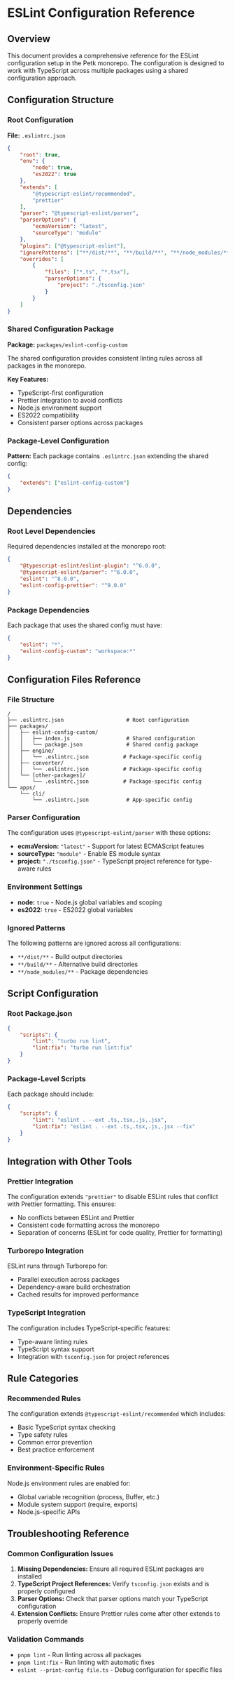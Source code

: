 # ESLint Configuration Reference

## Overview

This document provides a comprehensive reference for the ESLint configuration setup in the Petk monorepo. The configuration is designed to work with TypeScript across multiple packages using a shared configuration approach.

## Configuration Structure

### Root Configuration

**File:** `.eslintrc.json`

```json
{
    "root": true,
    "env": {
        "node": true,
        "es2022": true
    },
    "extends": [
        "@typescript-eslint/recommended",
        "prettier"
    ],
    "parser": "@typescript-eslint/parser",
    "parserOptions": {
        "ecmaVersion": "latest",
        "sourceType": "module"
    },
    "plugins": ["@typescript-eslint"],
    "ignorePatterns": ["**/dist/**", "**/build/**", "**/node_modules/**"],
    "overrides": [
        {
            "files": ["*.ts", "*.tsx"],
            "parserOptions": {
                "project": "./tsconfig.json"
            }
        }
    ]
}
```

### Shared Configuration Package

**Package:** `packages/eslint-config-custom`

The shared configuration provides consistent linting rules across all packages in the monorepo.

**Key Features:**
- TypeScript-first configuration
- Prettier integration to avoid conflicts
- Node.js environment support
- ES2022 compatibility
- Consistent parser options across packages

### Package-Level Configuration

**Pattern:** Each package contains `.eslintrc.json` extending the shared config:

```json
{
    "extends": ["eslint-config-custom"]
}
```

## Dependencies

### Root Level Dependencies

Required dependencies installed at the monorepo root:

```json
{
    "@typescript-eslint/eslint-plugin": "^6.0.0",
    "@typescript-eslint/parser": "^6.0.0",
    "eslint": "^8.0.0",
    "eslint-config-prettier": "^9.0.0"
}
```

### Package Dependencies

Each package that uses the shared config must have:

```json
{
    "eslint": "*",
    "eslint-config-custom": "workspace:*"
}
```

## Configuration Files Reference

### File Structure

```
/
├── .eslintrc.json                    # Root configuration
├── packages/
│   ├── eslint-config-custom/
│   │   ├── index.js                  # Shared configuration
│   │   └── package.json              # Shared config package
│   ├── engine/
│   │   └── .eslintrc.json           # Package-specific config
│   ├── converter/
│   │   └── .eslintrc.json           # Package-specific config
│   └── [other-packages]/
│       └── .eslintrc.json           # Package-specific config
└── apps/
    └── cli/
        └── .eslintrc.json            # App-specific config
```

### Parser Configuration

The configuration uses `@typescript-eslint/parser` with these options:

- **ecmaVersion:** `"latest"` - Support for latest ECMAScript features
- **sourceType:** `"module"` - Enable ES module syntax
- **project:** `"./tsconfig.json"` - TypeScript project reference for type-aware rules

### Environment Settings

- **node:** `true` - Node.js global variables and scoping
- **es2022:** `true` - ES2022 global variables

### Ignored Patterns

The following patterns are ignored across all configurations:

- `**/dist/**` - Build output directories
- `**/build/**` - Alternative build directories  
- `**/node_modules/**` - Package dependencies

## Script Configuration

### Root Package.json

```json
{
    "scripts": {
        "lint": "turbo run lint",
        "lint:fix": "turbo run lint:fix"
    }
}
```

### Package-Level Scripts

Each package should include:

```json
{
    "scripts": {
        "lint": "eslint . --ext .ts,.tsx,.js,.jsx",
        "lint:fix": "eslint . --ext .ts,.tsx,.js,.jsx --fix"
    }
}
```

## Integration with Other Tools

### Prettier Integration

The configuration extends `"prettier"` to disable ESLint rules that conflict with Prettier formatting. This ensures:

- No conflicts between ESLint and Prettier
- Consistent code formatting across the monorepo
- Separation of concerns (ESLint for code quality, Prettier for formatting)

### Turborepo Integration

ESLint runs through Turborepo for:

- Parallel execution across packages
- Dependency-aware build orchestration
- Cached results for improved performance

### TypeScript Integration

The configuration includes TypeScript-specific features:

- Type-aware linting rules
- TypeScript syntax support
- Integration with `tsconfig.json` for project references

## Rule Categories

### Recommended Rules

The configuration extends `@typescript-eslint/recommended` which includes:

- Basic TypeScript syntax checking
- Type safety rules
- Common error prevention
- Best practice enforcement

### Environment-Specific Rules

Node.js environment rules are enabled for:

- Global variable recognition (process, Buffer, etc.)
- Module system support (require, exports)
- Node.js-specific APIs

## Troubleshooting Reference

### Common Configuration Issues

1. **Missing Dependencies:** Ensure all required ESLint packages are installed
2. **TypeScript Project References:** Verify `tsconfig.json` exists and is properly configured
3. **Parser Options:** Check that parser options match your TypeScript configuration
4. **Extension Conflicts:** Ensure Prettier rules come after other extends to properly override

### Validation Commands

- `pnpm lint` - Run linting across all packages
- `pnpm lint:fix` - Run linting with automatic fixes
- `eslint --print-config file.ts` - Debug configuration for specific files
